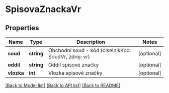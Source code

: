 # SpisovaZnackaVr

## Properties
Name | Type | Description | Notes
------------ | ------------- | ------------- | -------------
**soud** | **string** | Obchodní soud - kód (ciselnikKod: SoudVr, zdroj: vr) | [optional] 
**oddil** | **string** | Oddíl spisové značky | [optional] 
**vlozka** | **int** | Vlozka spisové značky | [optional] 

[[Back to Model list]](../../README.md#documentation-for-models) [[Back to API list]](../../README.md#documentation-for-api-endpoints) [[Back to README]](../../README.md)


